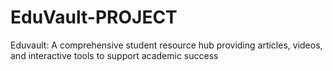 # EduVault-PROJECT
Eduvault: A comprehensive student resource hub providing articles, videos, and interactive tools to support academic success
